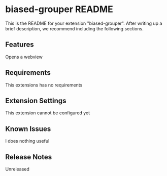 # biased-grouper README

This is the README for your extension "biased-grouper". After writing up a brief description, we recommend including the following sections.

## Features

Opens a webview

## Requirements

This extensions has no requirements

## Extension Settings

This extension cannot be configured yet
## Known Issues

I does nothing useful

## Release Notes

Unreleased
